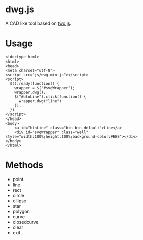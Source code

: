 # dwg.js

A CAD like tool based on [two.js](https://github.com/jonobr1/two.js).

# Usage



    <!doctype html>
    <html>
    <head>
    <meta charset="utf-8">
    <script src="js/dwg.min.js"></script>
    <script>
      $().ready(function() {
        wrapper = $("#svgWrapper");
        wrapper.dwg();
        $("#btnLine").click(function() {
          wrapper.dwg("line")
        });
      })
    </script>
    </head>
    <body>
        <a id="btnLine" class="btn btn-default">Line</a>
        <div id="svgWrapper" class="well" style="width:100%;height:100%;background-color:#EEE"></div>
    </body>
    </html>

# Methods

* point
* line
* rect
* circle
* ellipse
* star
* polygon
* curve
* closedcurve
* clear
* exit
